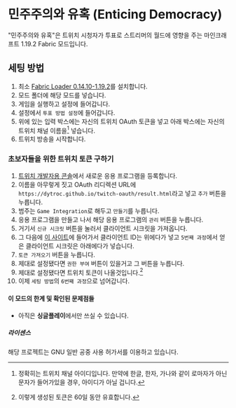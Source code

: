 # 민주주의와 유혹 (Enticing Democracy)
"민주주의와 유혹"은 트위치 시청자가 투표로 스트리머의 월드에 영향을 주는 마인크래프트 1.19.2 Fabric 모드입니다.

## 세팅 방법
1. 최소 [Fabric Loader 0.14.10-1.19.2](https://fabricmc.net/use/installer/)를 설치합니다.
2. 모드 폴더에 해당 모드를 넣습니다.
3. 게임을 실행하고 설정에 들어갑니다.
4. 설정에서 `투표 방법 설정`에 들어갑니다.
5. 위에 있는 입력 박스에는 자신의 트위치 OAuth 토큰을 넣고 아래 박스에는 자신의 트위치 채널 이름을[^1] 넣습니다.
6. 트위치 방송을 시작합니다.

### 초보자들을 위한 트위치 토큰 구하기
1. [트위치 개발자용 콘솔](https://dev.twitch.tv/console/apps)에서 새로운 응용 프로그램을 등록합니다.
2. 이름을 아무렇게 짓고 OAuth 리디렉션 URL에 `https://dytroc.github.io/twitch-oauth/result.html`라고 넣고 `추가` 버튼을 누릅니다.
3. 범주는 `Game Integration`로 해두고 `만들기`를 누릅니다.
4. 응용 프로그램을 만들고 나서 해당 응용 프로그램의 `관리` 버튼을 누릅니다.
5. 거기서 `신규 시크릿` 버튼을 눌러서 클라이언트 시크릿을 가져옵니다.
6. 그 다음에 [이 사이트](https://dytroc.github.io/twitch-oauth)에 들어가서 클라이언트 ID는 위에다가 넣고 `5번째 과정`에서 얻은 클라이언트 시크릿은 아래에다가 넣습니다.
7. `토큰 가져오기` 버튼을 누릅니다.
8. 제대로 설정됐다면 `권한 부여` 버튼이 있을거고 그 버튼을 누릅니다.
9. 제대로 설정됐다면 트위치 토큰이 나올것입니다.[^2]
10. 이제 `세팅 방법`의 `6번째 과정`으로 넘어갑니다.

#### 이 모드의 한계 및 확인된 문제점들
* 아직은 **싱글플레이**에서만 쓰실 수 있습니다.

##### 라이센스
해당 프로젝트는 GNU 일반 공중 사용 허가서를 이용하고 있습니다.

[^1]: 정확히는 트위치 채널 아이디입니다. 만약에 한글, 한자, 가나와 같이 로마자가 아닌 문자가 들어가있을 경우, 아이디가 아닐 겁니다.
[^2]: 이렇게 생성된 토큰은 60일 동안 유효합니다.
[^3]: 수정된 프로젝트들에게도 적용되는 규칙입니다.